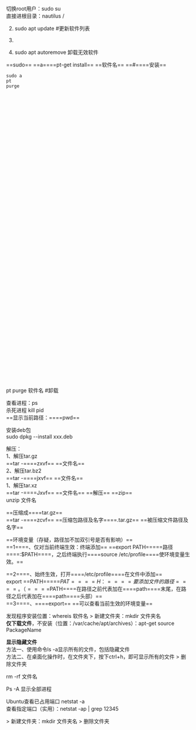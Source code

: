 切换root用户：sudo su  
直接进根目录：nautilus /

2. sudo apt update #更新软件列表
3.   
    
4. sudo apt autoremove 卸载无效软件

==sudo== ==a====pt-get install== ==软件名== ==#====安装==  

```
sudo a
pt
purge


























































```

pt purge 软件名 #卸载
 
查看进程：ps  
杀死进程 kill pid  
==显示当前路径：====pwd==
 
安装deb包  
sudo dpkg --install xxx.deb
 
解压：  
1、解压tar.gz  
==tar -====zxvf== ==文件名==  
2、解压tar.bz2  
==tar -====jxvf== ==文件名==  
1、解压tar.xz  
==tar -====Jxvf== ==文件名==   ==解压== ==zip==  
unzip 文件名
 
==压缩成====tar.gz==  
==tar -====zcvf== ==压缩包路径及名字====.tar.gz== ==被压缩文件路径及名字==
 
==环境变量（存疑，路径加不加双引号是否有影响）==  
==1====、仅对当前终端生效：终端添加== ==export PATH=====路径====:$PATH====，之后终端执行====source /etc/profile====使环境变量生效。==
 
==2====、始终生效，打开====/etc/profile====在文件中添加==  
export ==PATH=====$PAT====H：====要添加文件的路径====。（====$PATH====在路径之前代表加在====path====末尾，在路径之后代表加在====path====头部）==  
==3====、====export== ==可以查看当前生效的环境变量==
   

发现程序安装位置：whereis 软件名
 \> 新建文件夹：mkdir 文件夹名   
**仅下载文件**，不安装（位置：/var/cache/apt/archives）：apt-get source PackageName
 
**显示隐藏文件**  
方法一、使用命令ls -a显示所有的文件，包括隐藏文件  
方法二、在桌面化操作时，在文件夹下，按下ctrl+h，即可显示所有的文件
 \> 删除文件夹  

rm -rf 文件名
 
Ps -A 显示全部进程
 
Ubuntu查看已占用端口 netstat -a  
查看指定端口（实用）：netstat -ap | grep 12345
                   
\> 新建文件夹：mkdir 文件夹名      \> 删除文件夹
